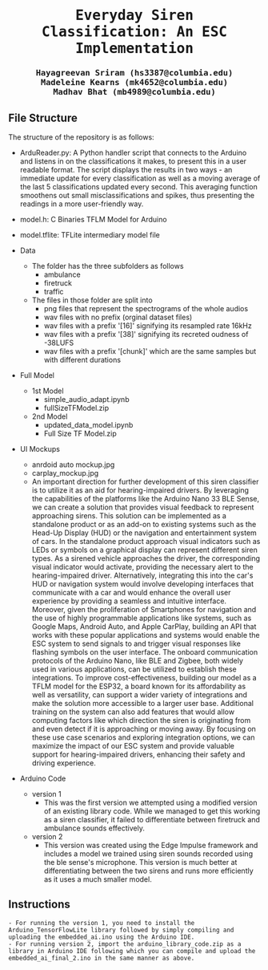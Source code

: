 
<div align="center">

<samp>

<h1>Everyday Siren Classification: An ESC Implementation</h1>

<h3> Hayagreevan Sriram  (hs3387@columbia.edu) <br> Madeleine Kearns (mk4652@columbia.edu) <br> Madhav Bhat (mb4989@columbia.edu)</h3>
</samp>   

</div>     


## File Structure
<!---------------------------------------------------------------------------------------------------------------->
The structure of the repository is as follows: 


- ArduReader.py: A Python handler script that connects to the Arduino and listens in on the classifications it makes, to present this in a user readable format. The script displays the results in two ways - an immediate update for every classification as well as a moving average of the last 5 classifications updated every second. This averaging function smoothens out small misclassifications and spikes, thus presenting the readings in a more user-friendly way.

- model.h: C Binaries TFLM Model for Arduino 

- model.tflite: TFLite intermediary model file

- Data
	- The folder has the three subfolders as follows
		- ambulance
		- firetruck
		- traffic
	- The files in those folder are split into
		- png files that represent the spectrograms of the whole audios
		- wav files with no prefix (orginal dataset files)
		- wav files with a prefix '[16]' signifying its resampled rate 16kHz
		- wav files with a prefix '[38]' signifying its recreted oudness of -38LUFS
		- wav files with a prefix '[chunk]' which are the same samples but with different durations
- Full Model
	- 1st Model
		- simple_audio_adapt.ipynb
		- fullSizeTFModel.zip
	- 2nd Model
		- updated_data_model.ipynb
		- Full Size TF Model.zip
		
- UI Mockups
	- anrdoid auto mockup.jpg
	- carplay_mockup.jpg
	- An important direction for further development of this siren classifier is to utilize it as an aid for hearing-impaired drivers. By leveraging the capabilities of the platforms like the Arduino Nano 33 BLE Sense, we can create a solution that provides visual feedback to represent approaching sirens. This solution can be implemented as a standalone product or as an add-on to existing systems such as the Head-Up Display (HUD) or the navigation and entertainment system of cars. In the standalone product approach visual indicators such as LEDs or symbols on a graphical display can represent different siren types. As a sirened vehicle approaches the driver, the corresponding visual indicator would activate, providing the necessary alert to the hearing-impaired driver. Alternatively, integrating this into the car's HUD or navigation system would involve developing interfaces that communicate with a car and would enhance the overall user experience by providing a seamless and intuitive interface. Moreover, given the proliferation of Smartphones for navigation and the use of highly programmable applications like systems, such as Google Maps, Android Auto, and Apple CarPlay, building an API that works with these popular applications and systems would enable the ESC system to send signals to and trigger visual responses like flashing symbols on the user interface. The onboard communication protocols of the Arduino Nano, like BLE and Zigbee, both widely used in various applications, can be utilized to establish these integrations. To improve cost-effectiveness, building our model as a TFLM model for the ESP32, a board known for its affordability as well as versatility, can support a wider variety of integrations and make the solution more accessible to a larger user base. Additional training on the system can also add features that would allow computing factors like which direction the siren is originating from and even detect if it is approaching or moving away. By focusing on these use case scenarios and exploring integration options, we can maximize the impact of our ESC system and provide valuable support for hearing-impaired drivers, enhancing their safety and driving experience.

- Arduino Code
	- version 1
		- This was the first version we attempted using a modified version of an existing library code. While we managed to get this working as a siren classifier, it failed to differentiate between firetruck and ambulance sounds effectively.
	- version 2
		- This version was created using the Edge Impulse framework and includes a model we trained using siren sounds recorded using the ble sense's microphone. This version is much better at differentiating between the two sirens and runs more efficiently as it uses a much smaller model.
		
## Instructions
	- For running the version 1, you need to install the Arduino_TensorFlowLite library followed by simply compiling and uploading the embedded_ai.ino using the Arduino IDE.
	- For running version 2, import the arduino_library_code.zip as a library in Arduino IDE following which you can compile and upload the embedded_ai_final_2.ino in the same manner as above.
	
